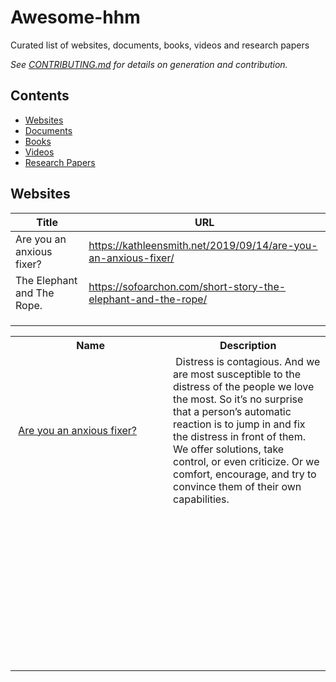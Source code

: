 # Awesome-hhm
Curated list of websites, documents, books, videos and research papers

_See [CONTRIBUTING.md](/CONTRIBUTING.md) for details on generation and contribution._

## Contents

- [Websites](#websites)
- [Documents](#documents)
- [Books](#books)
- [Videos](#videos)
- [Research Papers](#researchpapers)


## Websites

| Title                      | URL                                                            |
|----------------------------|----------------------------------------------------------------|
| Are you an anxious fixer?  | https://kathleensmith.net/2019/09/14/are-you-an-anxious-fixer/ |
| The Elephant and The Rope. | https://sofoarchon.com/short-story-the-elephant-and-the-rope/  |
|                            |                                                                |
|                            |                                                                |
|                            |                                                                |


<table style="width:100%">
<tbody>
<tr>
  <th style="width:50%"><b>&nbsp;Name</b></th>
  <th><b>&nbsp;Description</b></th>
</tr>
<tr>
<td>&nbsp;<a href="https://kathleensmith.net/2019/09/14/are-you-an-anxious-fixer/">Are you an anxious fixer?</td>
<td>&nbsp;Distress is contagious. And we are most susceptible to the distress of the people we love the most. So it’s no surprise that a person’s automatic reaction is to jump in and fix the distress in front of them. We offer solutions, take control, or even criticize. Or we comfort, encourage, and try to convince them of their own capabilities.</td>
</tr>
<tr>
<td>&nbsp;</td>
<td>&nbsp;</td>
</tr>
<tr>
<td>&nbsp;</td>
<td>&nbsp;</td>
</tr>
<tr>
<td>&nbsp;</td>
<td>&nbsp;</td>
</tr>
<tr>
<td>&nbsp;</td>
<td>&nbsp;</td>
</tr>
<tr>
<td>&nbsp;</td>
<td>&nbsp;</td>
</tr>
<tr>
<td>&nbsp;</td>
<td>&nbsp;</td>
</tr>
<tr>
<td>&nbsp;</td>
<td>&nbsp;</td>
</tr>
<tr>
<td>&nbsp;</td>
<td>&nbsp;</td>
</tr>
<tr>
<td>&nbsp;</td>
<td>&nbsp;</td>
</tr>
<tr>
<td>&nbsp;</td>
<td>&nbsp;</td>
</tr>
</tbody>
</table>
